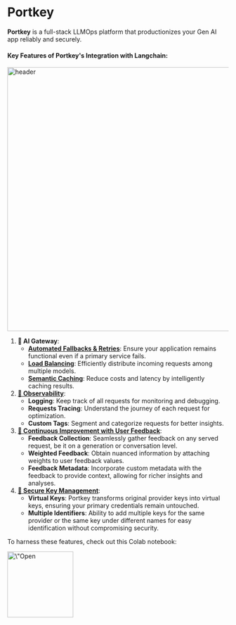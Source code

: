 # Portkey

**Portkey** is a full-stack LLMOps platform that productionizes your Gen AI app reliably and securely.

#### Key Features of Portkey's Integration with Langchain:

<img src="https://portkey.ai/blog/content/images/2023/09/header.png" alt="header" width=600 />


1. **🚪 AI Gateway**:
    - **[Automated Fallbacks & Retries](#🔁-implementing-fallbacks-and-retries-with-portkey)**: Ensure your application remains functional even if a primary service fails.
    - **[Load Balancing](#⚖️-implementing-load-balancing-with-portkey)**: Efficiently distribute incoming requests among multiple models.
    - **[Semantic Caching](#🧠-implementing-semantic-caching-with-portkey)**: Reduce costs and latency by intelligently caching results.
2. **[🔬 Observability](#🔬-observability-with-portkey)**:
    - **Logging**: Keep track of all requests for monitoring and debugging.
    - **Requests Tracing**: Understand the journey of each request for optimization.
    - **Custom Tags**: Segment and categorize requests for better insights.
3. **[📝 Continuous Improvement with User Feedback](#📝-feedback-with-portkey)**:
    - **Feedback Collection**: Seamlessly gather feedback on any served request, be it on a generation or conversation level.
    - **Weighted Feedback**: Obtain nuanced information by attaching weights to user feedback values.
    - **Feedback Metadata**: Incorporate custom metadata with the feedback to provide context, allowing for richer insights and analyses.
4. **[🔑 Secure Key Management](#feedback-with-portkey)**:
    - **Virtual Keys**: Portkey transforms original provider keys into virtual keys, ensuring your primary credentials remain untouched.
    - **Multiple Identifiers**: Ability to add multiple keys for the same provider or the same key under different names for easy identification without compromising security.

To harness these features, check out this Colab notebook:

<a href="https://colab.research.google.com/drive/19LFG4az9j-0pUixiVhhtHLpmLSZlz1Ei?usp=sharing" target="_blank">
    <img src="https://colab.research.google.com/assets/colab-badge.svg" alt=\"Open In Colab\" width=150 />
</a>